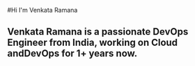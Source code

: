 #Hi I'm Venkata Ramana
## Venkata Ramana is a passionate DevOps Engineer from India, working on Cloud andDevOps for 1+ years now.

